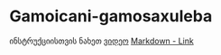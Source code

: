 # Gamoicani-gamosaxuleba
ინსტრუქციისთვის ნახეთ [ვიდეო](#https://www.facebook.com/levani.bzishvili.5/videos/812843892215882)
[Markdown - Link](#Link)
